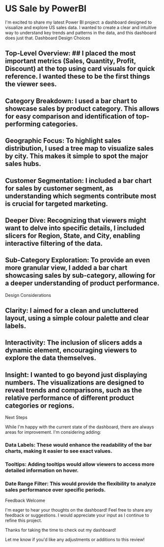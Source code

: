 # US Sale by PowerBI
I'm excited to share my latest Power BI project: a dashboard designed to visualize and explore US sales data. I wanted to create a clear and intuitive way to understand key trends and patterns in the data, and this dashboard does just that.
Dashboard Design Choices

## Top-Level Overview: ## I placed the most important metrics (Sales, Quantity, Profit, Discount) at the top using card visuals for quick reference. I wanted these to be the first things the viewer sees.
## Category Breakdown: I used a bar chart to showcase sales by product category. This allows for easy comparison and identification of top-performing categories.
## Geographic Focus: To highlight sales distribution, I used a tree map to visualize sales by city. This makes it simple to spot the major sales hubs.
## Customer Segmentation: I included a bar chart for sales by customer segment, as understanding which segments contribute most is crucial for targeted marketing.
## Deeper Dive: Recognizing that viewers might want to delve into specific details, I included slicers for Region, State, and City, enabling interactive filtering of the data.
## Sub-Category Exploration: To provide an even more granular view, I added a bar chart showcasing sales by sub-category, allowing for a deeper understanding of product performance.
Design Considerations

## Clarity: I aimed for a clean and uncluttered layout, using a simple colour palette and clear labels.
## Interactivity: The inclusion of slicers adds a dynamic element, encouraging viewers to explore the data themselves.
## Insight: I wanted to go beyond just displaying numbers. The visualizations are designed to reveal trends and comparisons, such as the relative performance of different product categories or regions.
Next Steps

While I'm happy with the current state of the dashboard, there are always areas for improvement. I'm considering adding:

### Data Labels: These would enhance the readability of the bar charts, making it easier to see exact values.
### Tooltips: Adding tooltips would allow viewers to access more detailed information on hover.
### Date Range Filter: This would provide the flexibility to analyze sales performance over specific periods.


Feedback Welcome

I'm eager to hear your thoughts on the dashboard! Feel free to share any feedback or suggestions. I would appreciate your input as I continue to refine this project.

Thanks for taking the time to check out my dashboard!

Let me know if you'd like any adjustments or additions to this review!
